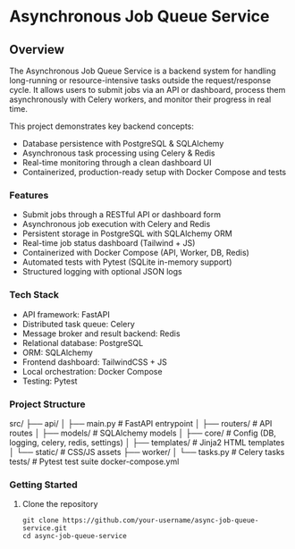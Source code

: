 # Asynchronous Job Queue Service

## Overview
The Asynchronous Job Queue Service is a backend system for handling long-running or resource-intensive tasks outside the request/response cycle.
It allows users to submit jobs via an API or dashboard, process them asynchronously with Celery workers, and monitor their progress in real time.

This project demonstrates key backend concepts:
- Database persistence with PostgreSQL & SQLAlchemy
- Asynchronous task processing using Celery & Redis
- Real-time monitoring through a clean dashboard UI
- Containerized, production-ready setup with Docker Compose and tests

### Features
- Submit jobs through a RESTful API or dashboard form
- Asynchronous job execution with Celery and Redis
- Persistent storage in PostgreSQL with SQLAlchemy ORM
- Real-time job status dashboard (Tailwind + JS)
- Containerized with Docker Compose (API, Worker, DB, Redis)
- Automated tests with Pytest (SQLite in-memory support)
- Structured logging with optional JSON logs

### Tech Stack
- API framework: FastAPI
- Distributed task queue: Celery
- Message broker and result backend: Redis
- Relational database: PostgreSQL
- ORM: SQLAlchemy
- Frontend dashboard: TailwindCSS + JS
- Local orchestration: Docker Compose
- Testing: Pytest

### Project Structure
src/
├── api/
│   ├── main.py               # FastAPI entrypoint
│   ├── routers/              # API routes
│   ├── models/               # SQLAlchemy models
│   ├── core/                 # Config (DB, logging, celery, redis, settings)
│   ├── templates/            # Jinja2 HTML templates
│   └── static/               # CSS/JS assets
├── worker/
│   └── tasks.py              # Celery tasks
tests/                        # Pytest test suite
docker-compose.yml

### Getting Started
1. Clone the repository
   ```
   git clone https://github.com/your-username/async-job-queue-service.git
   cd async-job-queue-service
   ```
   
